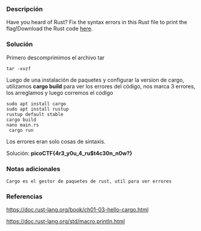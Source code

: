 
### Descripción 
Have you heard of Rust? Fix the syntax errors in this Rust file to print the flag!Download the Rust code [here](https://challenge-files.picoctf.net/c_verbal_sleep/3f0e13f541928f420d9c8c96b06d4dbf7b2fa18b15adbd457108e8c80a1f5883/fixme1.tar.gz).
### Solución
Primero descomprimimos el archivo tar

	tar -xvzf

Luego de una instalación de paquetes y configurar la version de cargo, utilizamos **cargo build** para ver los errores del código, nos marca 3 errores, los arreglamos y luego corremos el codigo 

	sudo apt install cargo
	sudo apt install rustup
	rustup default stable
	cargo build
	nano main.rs
	 cargo run

Los errores eran solo cosas de sintaxis.

Solución: **picoCTF{4r3_y0u_4_ru$t4c30n_n0w?}**
### Notas adicionales
	Cargo es el gestor de paquetes de rust, util para ver errores 


### Referencias 
https://doc.rust-lang.org/book/ch01-03-hello-cargo.html

https://doc.rust-lang.org/std/macro.println.html